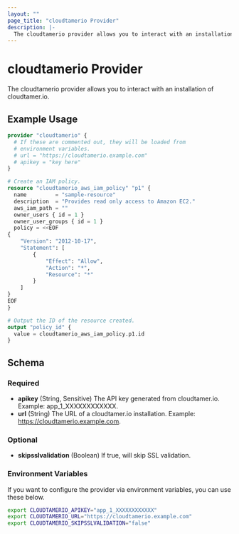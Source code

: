 ```yaml
---
layout: ""
page_title: "cloudtamerio Provider"
description: |-
  The cloudtamerio provider allows you to interact with an installation of cloudtamer.io.
---
```


# cloudtamerio Provider

The cloudtamerio provider allows you to interact with an installation of cloudtamer.io.

## Example Usage

```terraform
provider "cloudtamerio" {
  # If these are commented out, they will be loaded from
  # environment variables.
  # url = "https://cloudtamerio.example.com"
  # apikey = "key here"
}

# Create an IAM policy.
resource "cloudtamerio_aws_iam_policy" "p1" {
  name         = "sample-resource"
  description  = "Provides read only access to Amazon EC2."
  aws_iam_path = ""
  owner_users { id = 1 }
  owner_user_groups { id = 1 }
  policy = <<EOF
{
    "Version": "2012-10-17",
    "Statement": [
        {
            "Effect": "Allow",
            "Action": "*",
            "Resource": "*"
        }
    ]
}
EOF
}

# Output the ID of the resource created.
output "policy_id" {
  value = cloudtamerio_aws_iam_policy.p1.id
}
```

<!-- schema generated by tfplugindocs -->
## Schema

### Required

- **apikey** (String, Sensitive) The API key generated from cloudtamer.io. Example: app_1_XXXXXXXXXXXX.
- **url** (String) The URL of a cloudtamer.io installation. Example: https://cloudtamerio.example.com.

### Optional

- **skipsslvalidation** (Boolean) If true, will skip SSL validation.

### Environment Variables

If you want to configure the provider via environment variables, you can use these below.

```bash
export CLOUDTAMERIO_APIKEY="app_1_XXXXXXXXXXXX"
export CLOUDTAMERIO_URL="https://cloudtamerio.example.com"
export CLOUDTAMERIO_SKIPSSLVALIDATION="false"
```